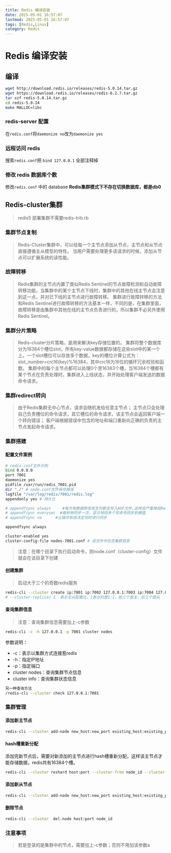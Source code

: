```yaml
---
title: Redis 编译安装
date: 2025-05-01 16:57:07
lastmod: 2025-05-01 16:57:07
tags: [Redis,Linux]
category: Redis
---
```

#  Redis 编译安装
## 编译

```bash
wget http://download.redis.io/releases/redis-5.0.14.tar.gz
wget https://download.redis.io/releases/redis-6.2.7.tar.gz
tar xzf redis-5.0.14.tar.gz
cd redis-5.0.14
make MALLOC=libc
```

### redis-server 配置

在`redis.conf`将`daemonize no`改为`daemonize yes`

### 远程访问 redis

搜索`redis.conf`把 `bind 127.0.0.1` 全部注释掉

### 修改 redis 数据库个数

修改`redis.conf` 中的 database
**Redis集群模式下不存在切换数据库，都是db0**

## Redis-cluster集群

> redis5 部署集群不需要redis-trib.rb

### 集群节点复制

> Redis-Cluster集群中，可以给每一个主节点添加从节点，主节点和从节点直接遵循主从模型的特性。
> 当用户需要处理更多读请求的时候，添加从节点可以扩展系统的读性能。

### 故障转移

> Redis集群的主节点内置了类似Redis Sentinel的节点故障检测和自动故障转移功能，当集群中的某个主节点下线时，集群中的其他在线主节点会注意到这一点，并对已下线的主节点进行故障转移。
> 集群进行故障转移的方法和Redis Sentinel进行故障转移的方法基本一样，不同的是，在集群里面，故障转移是由集群中其他在线的主节点负责进行的，所以集群不必另外使用Redis Sentinel。

### 集群分片策略

> Redis-cluster分片策略，是用来解决key存储位置的。
> 集群将整个数据库分为16384个槽位slot，所有key-value数据都存储在这些slot中的某一个上。一个slot槽位可以存放多个数据，key的槽位计算公式为：slot_number=crc16(key)%16384，其中crc16为16位的循环冗余校验和函数。
> 集群中的每个主节点都可以处理0个至16383个槽，当16384个槽都有某个节点在负责处理时，集群进入上线状态，并开始处理客户端发送的数据命令请求。

### 集群redirect转向

> 由于Redis集群无中心节点，请求会随机发给任意主节点；
> 主节点只会处理自己负责槽位的命令请求，其它槽位的命令请求，该主节点会返回客户端一个转向错误；
> 客户端根据错误中包含的地址和端口重新向正确的负责的主节点发起命令请求。

### 集群搭建

#### 配置文件案例

```bash
# redis.conf文件示例
bind 0.0.0.0
port 7001
daemonize yes
pidfile /var/run/redis_7001.pid
dir "./" # node.conf文件保存路径
logfile "/var/log/redis/7001/redis.log"
appendonly yes # 持久化

# appendfsync always     #每次有数据修改发生时都会写入AOF文件,这样会严重降低Redis的速度
# appendfsync everysec  #每秒钟同步一次，显示地将多个写命令同步到硬盘
# appendfsync no      #让操作系统决定何时进行同步

appendfsync always

cluster-enabled yes
cluster-config-file nodes-7001.conf # 该文件中包含集群信息
```

> 注意：在哪个目录下执行启动命令，则node.conf（cluster-config）文件就会在该目录下创建

#### 创建集群

> 启动大于三个的奇数redis服务

```bash
redis-cli --cluster create ip:7001 ip:7002 127.0.0.1:7003 ip:7004 127.0.0.1:7005 127.0.0.1:7006 --cluster-replicas 1 
# --cluster-replicas 1  表示主从配置比，1表示的是1:1，前三个是主，后三个是从
```

#### 查询集群信息

#### 

> 注意：查询集群信息需要加上-c参数

```bash
redis-cli -c -h 127.0.0.1 -p 7001 cluster nodes
```

参数说明：

* -c：表示以集群方式连接惹redis
* -h：指定IP地址
* -p：指定端口
* cluster nodes：查询集群节点信息
* cluster info：查询集群状态信息

```bash
另一种查询方法
/redis-cli --cluster check 127.0.0.1:7001
```

### 集群管理

#### 添加新主节点

```bash
redis-cli --cluster add-node new_host:new_port existing_host:existing_port --cluster-master-id node_id 
```

#### hash槽重新分配

添加完新节点后，需要对新添加的主节点进行hash槽重新分配，这样该主节点才能存储数据，redis共有16384个槽。

```bash
redis-cli --cluster reshard host:port --cluster-from node_id --cluster-to node_id --cluster-slots <args> --cluster-yes 
```

#### 添加新从节点

```bash
redis-cli --cluster add-node new_host:new_port existing_host:existing_port --cluster-slave --cluster-master-id node_id 
```

#### 删除节点

```bash
redis-cli --cluster  del-node host:port node_id
```

### 注意事项

> 若是登录的是集群中的节点，需要加上-c参数；否则不用加该参数a
